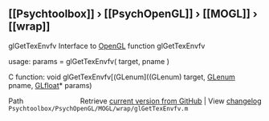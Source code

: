## [[Psychtoolbox]] &#8250; [[PsychOpenGL]] &#8250; [[MOGL]] &#8250; [[wrap]]

glGetTexEnvfv  Interface to [OpenGL](OpenGL) function glGetTexEnvfv  
  
usage:  params = glGetTexEnvfv( target, pname )  
  
C function:  void glGetTexEnvfv[(GLenum]((GLenum) target, [GLenum](GLenum) pname, [GLfloat](GLfloat)\* params)  




<div class="code_header" style="text-align:right;">
  <span style="float:left;">Path&nbsp;&nbsp;</span> <span class="counter">Retrieve <a href=
  "https://raw.github.com/Psychtoolbox-3/Psychtoolbox-3/beta/Psychtoolbox/PsychOpenGL/MOGL/wrap/glGetTexEnvfv.m">current version from GitHub</a> | View <a href=
  "https://github.com/Psychtoolbox-3/Psychtoolbox-3/commits/beta/Psychtoolbox/PsychOpenGL/MOGL/wrap/glGetTexEnvfv.m">changelog</a></span>
</div>
<div class="code">
  <code>Psychtoolbox/PsychOpenGL/MOGL/wrap/glGetTexEnvfv.m</code>
</div>

